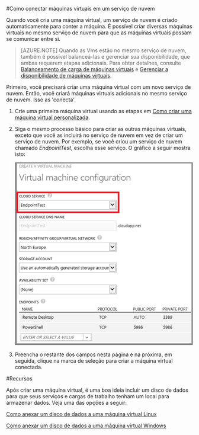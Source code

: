 ﻿<properties authors="kathydav" editor="tysonn" manager="timlt" /> 


#Como conectar máquinas virtuais em um serviço de nuvem

Quando você cria uma máquina virtual, um serviço de nuvem é criado automaticamente para conter a máquina. É possível criar diversas máquinas virtuais no mesmo serviço de nuvem para que as máquinas virtuais possam se comunicar entre si. 

> [AZURE.NOTE] Quando as Vms estão no mesmo serviço de nuvem, também é possível balanceá-las e gerenciar sua disponibilidade, que ambas requerem etapas adicionais. Para obter detalhes, consulte [Balanceamento de carga de máquinas virtuais](../../articles/load-balance-virtual-machines/) e [Gerenciar a disponibilidade de máquinas virtuais](../../articles/manage-availability-virtual-machines/). 

Primeiro, você precisará criar uma máquina virtual com um novo serviço de nuvem. Então, você criará máquinas virtuais adicionais no mesmo serviço de nuvem. Isso as 'conecta'. 

1. Crie uma primeira máquina virtual usando as etapas em [Como criar uma máquina virtual personalizada](../../articles/virtual-machines-create-custom/).

2. Siga o mesmo processo básico para criar as outras máquinas virtuais, exceto que você as incluirá no serviço de nuvem em vez de criar um serviço de nuvem. Por exemplo, se você criou um serviço de nuvem chamado *EndpointTest*, escolha esse serviço. O gráfico a seguir mostra isto:

	![Adicionar uma máquina virtual a um serviço de nuvem existente](./media/howto-connect-vm-cloud-service/Connect-VM-to-CS.png)

14. Preencha o restante dos campos nesta página e na próxima, em seguida, clique na marca de seleção para criar a máquina virtual conectada.

#Recursos

Após criar uma máquina virtual, é uma boa ideia incluir um disco de dados para que seus serviços e cargas de trabalho tenham um local para armazenar dados. Veja uma das opções a seguir:

[Como anexar um disco de dados a uma máquina virtual Linux](http://azure.microsoft.com/pt-br/documentation/articles/virtual-machines-linux-how-to-attach-disk/)

[Como anexar um disco de dados a uma máquina virtual Windows](http://azure.microsoft.com/pt-br/documentation/articles/storage-windows-attach-disk/)



<!--HONumber=42-->
